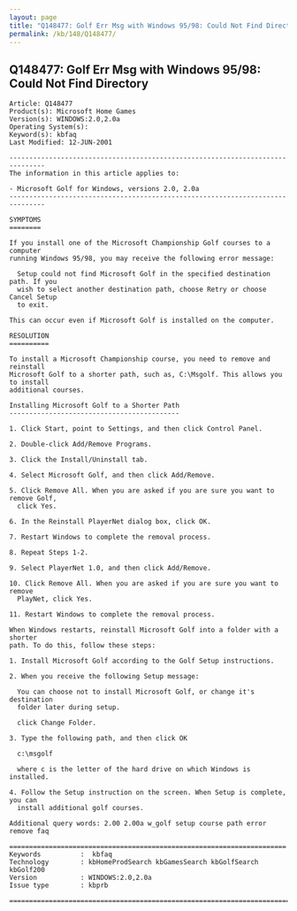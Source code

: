 ```yaml
---
layout: page
title: "Q148477: Golf Err Msg with Windows 95/98: Could Not Find Directory"
permalink: /kb/148/Q148477/
---
```


## Q148477: Golf Err Msg with Windows 95/98: Could Not Find Directory

	Article: Q148477
	Product(s): Microsoft Home Games
	Version(s): WINDOWS:2.0,2.0a
	Operating System(s): 
	Keyword(s): kbfaq
	Last Modified: 12-JUN-2001
	
	-------------------------------------------------------------------------------
	The information in this article applies to:
	
	- Microsoft Golf for Windows, versions 2.0, 2.0a 
	-------------------------------------------------------------------------------
	
	SYMPTOMS
	========
	
	If you install one of the Microsoft Championship Golf courses to a computer
	running Windows 95/98, you may receive the following error message:
	
	  Setup could not find Microsoft Golf in the specified destination path. If you
	  wish to select another destination path, choose Retry or choose Cancel Setup
	  to exit.
	
	This can occur even if Microsoft Golf is installed on the computer.
	
	RESOLUTION
	==========
	
	To install a Microsoft Championship course, you need to remove and reinstall
	Microsoft Golf to a shorter path, such as, C:\Msgolf. This allows you to install
	additional courses.
	
	Installing Microsoft Golf to a Shorter Path
	-------------------------------------------
	
	1. Click Start, point to Settings, and then click Control Panel.
	
	2. Double-click Add/Remove Programs.
	
	3. Click the Install/Uninstall tab.
	
	4. Select Microsoft Golf, and then click Add/Remove.
	
	5. Click Remove All. When you are asked if you are sure you want to remove Golf,
	  click Yes.
	
	6. In the Reinstall PlayerNet dialog box, click OK.
	
	7. Restart Windows to complete the removal process.
	
	8. Repeat Steps 1-2.
	
	9. Select PlayerNet 1.0, and then click Add/Remove.
	
	10. Click Remove All. When you are asked if you are sure you want to remove
	  PlayNet, click Yes.
	
	11. Restart Windows to complete the removal process.
	
	When Windows restarts, reinstall Microsoft Golf into a folder with a shorter
	path. To do this, follow these steps:
	
	1. Install Microsoft Golf according to the Golf Setup instructions.
	
	2. When you receive the following Setup message:
	
	  You can choose not to install Microsoft Golf, or change it's destination
	  folder later during setup.
	
	  click Change Folder.
	
	3. Type the following path, and then click OK
	
	  c:\msgolf
	
	  where c is the letter of the hard drive on which Windows is installed.
	
	4. Follow the Setup instruction on the screen. When Setup is complete, you can
	  install additional golf courses.
	
	Additional query words: 2.00 2.00a w_golf setup course path error remove faq
	
	======================================================================
	Keywords          :  kbfaq
	Technology        : kbHomeProdSearch kbGamesSearch kbGolfSearch kbGolf200
	Version           : WINDOWS:2.0,2.0a
	Issue type        : kbprb
	
	=============================================================================
	

